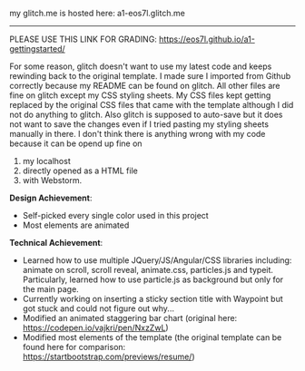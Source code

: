 my glitch.me is hosted here: a1-eos7l.glitch.me

---
PLEASE USE THIS LINK FOR GRADING:
https://eos7l.github.io/a1-gettingstarted/


For some reason, glitch doesn't want to use my latest code and keeps rewinding back to the original template. I made sure I imported from Github correctly because my README can be found on glitch. All other files are fine on glitch except my CSS styling sheets. My CSS files kept getting replaced by the original CSS files that came with the template although I did not do anything to glitch. Also glitch is supposed to auto-save but it does not want to save the changes even if I tried pasting my styling sheets manually in there. I don't think there is anything wrong with my code because it can be opend up fine on 
1) my localhost 
2) directly opened as a HTML file 
3) with Webstorm. 




__Design Achievement__:
- Self-picked every single color used in this project
- Most elements are animated


__Technical Achievement__:
- Learned how to use multiple JQuery/JS/Angular/CSS libraries including: animate on scroll, scroll reveal, animate.css, particles.js and typeit. Particularly, learned how to use particle.js as background but only for the main page. 
- Currently working on inserting a sticky section title with Waypoint but got stuck and could not figure out why... 
- Modified an animated staggering bar chart (original here: https://codepen.io/vajkri/pen/NxzZwL)
- Modified most elements of the template (the original template can be found here for comparison: https://startbootstrap.com/previews/resume/)


